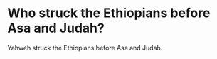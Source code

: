 # Who struck the Ethiopians before Asa and Judah?

Yahweh struck the Ethiopians before Asa and Judah.
